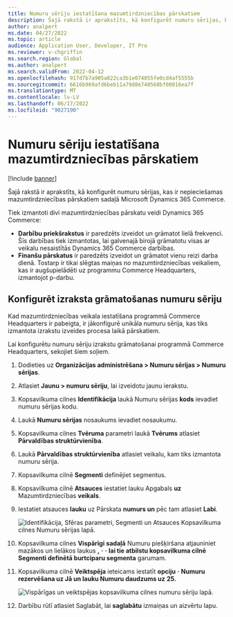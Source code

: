 ```yaml
---
title: Numuru sēriju iestatīšana mazumtirdzniecības pārskatiem
description: Šajā rakstā ir aprakstīts, kā konfigurēt numuru sērijas, kas ir nepieciešamas mazumtirdzniecības pārskatiem sadaļā Microsoft Dynamics 365 Commerce.
author: analpert
ms.date: 04/27/2022
ms.topic: article
audience: Application User, Developer, IT Pro
ms.reviewer: v-chgriffin
ms.search.region: Global
ms.author: analpert
ms.search.validFrom: 2022-04-12
ms.openlocfilehash: 917d7b7a905a822ca3b1e074055fe0cd4af5555b
ms.sourcegitcommit: 6616b969afd6beb11a79d8e740560bf00016ea7f
ms.translationtype: MT
ms.contentlocale: lv-LV
ms.lasthandoff: 06/17/2022
ms.locfileid: "9027190"
---
```

# <a name="set-up-number-sequences-for-retail-statements"></a>Numuru sēriju iestatīšana mazumtirdzniecības pārskatiem

[!include [banner](includes/banner.md)]

Šajā rakstā ir aprakstīts, kā konfigurēt numuru sērijas, kas ir nepieciešamas mazumtirdzniecības pārskatiem sadaļā Microsoft Dynamics 365 Commerce.

Tiek izmantoti divi mazumtirdzniecības pārskatu veidi Dynamics 365 Commerce: 

- **Darbību priekšrakstus** ir paredzēts izveidot un grāmatot lielā frekvenci. Šīs darbības tiek izmantotas, lai galvenajā birojā grāmatotu visas ar veikalu nesaistītās Dynamics 365 Commerce darbības. 
- **Finanšu pārskatus** ir paredzēts izveidot un grāmatot vienu reizi darba dienā. Tostarp ir tikai slēgtas maiņas no mazumtirdzniecības veikaliem, kas ir augšupielādēti uz programmu Commerce Headquarters, izmantojot p-darbu.

## <a name="configure-a-number-sequence-for-statement-posting"></a>Konfigurēt izraksta grāmatošanas numuru sēriju

Kad mazumtirdzniecības veikala iestatīšana programmā Commerce Headquarters ir pabeigta, ir jākonfigurē unikāla numuru sērija, kas tiks izmantota izrakstu izveides procesa laikā pārskatiem.

Lai konfigurētu numuru sēriju izrakstu grāmatošanai programmā Commerce Headquarters, sekojiet šiem soļiem.

1. Dodieties uz **Organizācijas administrēšana \> Numuru sērijas \> Numuru sērijas**.
1. Atlasiet **Jaunu \> numuru sēriju**, lai izveidotu jaunu ierakstu.
1. Kopsavilkuma cilnes **Identifikācija** laukā Numuru sērijas **kods** ievadiet numuru sērijas kodu.
1. Laukā **Numuru sērijas** nosaukums ievadiet nosaukumu.
1. Kopsavilkuma cilnes **Tvēruma** parametri laukā **Tvērums** atlasiet **Pārvaldības struktūrvienība**.
1. Laukā **Pārvaldības struktūrvienība** atlasiet veikalu, kam tiks izmantota numuru sērija.
1. Kopsavilkuma cilnē **Segmenti** definējiet segmentus.
1. Kopsavilkuma cilnē **Atsauces** iestatiet lauku Apgabals **uz** Mazumtirdzniecības **veikals**.
1. Iestatiet atsauces **lauku** uz Pārskata **numurs un** pēc tam atlasiet **Labi**.

    ![Identifikācija, Sfēras parametri, Segmenti un Atsauces Kopsavilkuma cilnes Numuru sērijas lapā.](media/retail-statements-num-seq-setup-01.png)

1. Kopsavilkuma cilnes **Vispārīgi** **sadaļā** Numuru piešķiršana atjauniniet mazākos un lielākos laukus **,** **·** **·** **lai tie atbilstu kopsavilkuma cilnē Segmenti definētā burtciparu segmenta** garumam.
1. Kopsavilkuma cilnē **Veiktspēja** ieteicams iestatīt **opciju** **·** **Numuru rezervēšana uz Jā un lauku Numuru daudzums uz** **25.**

    ![Vispārīgas un veiktspējas kopsavilkuma cilnes numuru sēriju lapā.](media/retail-statements-num-seq-setup-02.png)

1. Darbību rūtī atlasiet Saglabāt, lai **saglabātu** izmaiņas un aizvērtu lapu.
